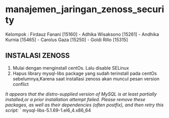# manajemen_jaringan_zenoss_security
Kelompok : Firdauz Fanani [15160] - Adhika Wisaksono [15261] - Andhika Kurnia [15465] - Carolus Gaza [15250] - Goldi Rillo [15315]

## INSTALASI ZENOSS

1. Mulai dengan menginstall centOs. Lalu disable SELinux
2. Hapus library mysql-libs package yang sudah terinstall pada centOs sebelumnya,Karena saat installasi zenoss akan muncul pesan version conflict

*It appears that the distro-supplied version of MySQL is at least partially installed,or a prior installation attempt failed.*
*Please remove these packages, as well as their dependencies (often postfix), and then retry this script:*
` mysql-libs-5.1.69-1.el6_4.x86_64
